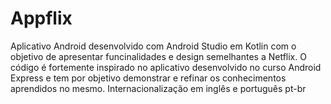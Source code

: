 # Appflix
Aplicativo Android desenvolvido com Android Studio em Kotlin com o objetivo de apresentar funcinalidades e design semelhantes a Netflix. O código é fortemente inspirado no aplicativo desenvolvido no curso Android Express e tem por objetivo demonstrar e refinar os conhecimentos aprendidos no mesmo. Internacionalização em inglês e português pt-br
